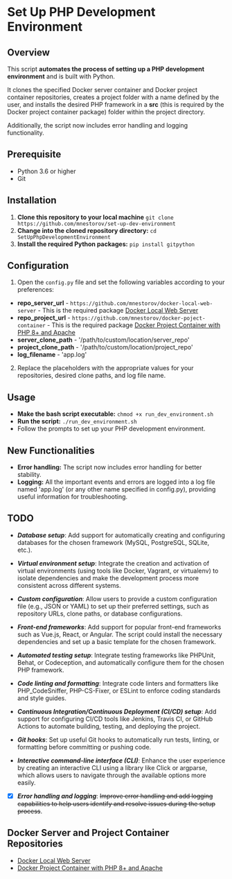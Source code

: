 # Set Up PHP Development Environment

## Overview

This script **automates the process of setting up a PHP development environment** and is built with Python. 

It clones the specified Docker server container and Docker project container repositories, creates a project folder with a name defined by the user, and installs the desired PHP framework in a **src** (this is required by the Docker project container package) folder within the project directory. 

Additionally, the script now includes error handling and logging functionality.

## Prerequisite

- Python 3.6 or higher
- Git

## Installation

1. **Clone this repository to your local machine** `git clone https://github.com/mnestorov/set-up-dev-environment`
2. **Change into the cloned repository directory:** `cd SetUpPhpDevelopmentEnvironment`
3. **Install the required Python packages:** `pip install gitpython`

## Configuration

1. Open the `config.py` file and set the following variables according to your preferences:

- **repo_server_url** - `https://github.com/mnestorov/docker-local-web-server` - This is the required package [Docker Local Web Server](https://github.com/mnestorov/docker-local-web-server)
- **repo_project_url** - `https://github.com/mnestorov/docker-poject-container` - This is the required package [Docker Project Container with PHP 8+ and Apache](https://github.com/mnestorov/docker-poject-container)
- **server_clone_path** - '/path/to/custom/location/server_repo'
- **project_clone_path** - '/path/to/custom/location/project_repo'
- **log_filename** - 'app.log'

2. Replace the placeholders with the appropriate values for your repositories, desired clone paths, and log file name.

## Usage

- **Make the bash script executable:** `chmod +x run_dev_environment.sh`
- **Run the script:** `./run_dev_environment.sh`
- Follow the prompts to set up your PHP development environment.

## New Functionalities

- **Error handling:** The script now includes error handling for better stability.
- **Logging:** All the important events and errors are logged into a log file named 'app.log' (or any other name specified in config.py), providing useful information for troubleshooting.

## TODO

- **_Database setup_**: Add support for automatically creating and configuring databases for the chosen framework (MySQL, PostgreSQL, SQLite, etc.).

- **_Virtual environment setup_**: Integrate the creation and activation of virtual environments (using tools like Docker, Vagrant, or virtualenv) to isolate dependencies and make the development process more consistent across different systems.

- **_Custom configuration_**: Allow users to provide a custom configuration file (e.g., JSON or YAML) to set up their preferred settings, such as repository URLs, clone paths, or database configurations.

- **_Front-end frameworks_**: Add support for popular front-end frameworks such as Vue.js, React, or Angular. The script could install the necessary dependencies and set up a basic template for the chosen framework.

- **_Automated testing setup_**: Integrate testing frameworks like PHPUnit, Behat, or Codeception, and automatically configure them for the chosen PHP framework.

- **_Code linting and formatting_**: Integrate code linters and formatters like PHP_CodeSniffer, PHP-CS-Fixer, or ESLint to enforce coding standards and style guides.

- **_Continuous Integration/Continuous Deployment (CI/CD) setup_**: Add support for configuring CI/CD tools like Jenkins, Travis CI, or GitHub Actions to automate building, testing, and deploying the project.

- **_Git hooks_**: Set up useful Git hooks to automatically run tests, linting, or formatting before committing or pushing code.

- **_Interactive command-line interface (CLI)_**: Enhance the user experience by creating an interactive CLI using a library like Click or argparse, which allows users to navigate through the available options more easily.

- [x] **_Error handling and logging_**: ~~Improve error handling and add logging capabilities to help users identify and resolve issues during the setup process~~.

## Docker Server and Project Container Repositories

- [Docker Local Web Server](https://github.com/mnestorov/docker-local-web-server)
- [Docker Project Container with PHP 8+ and Apache](https://github.com/mnestorov/docker-poject-container)
